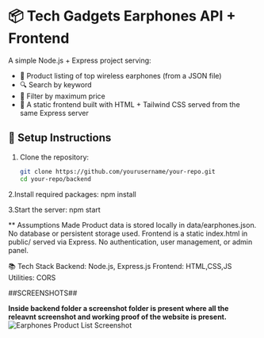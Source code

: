 # 📦 Tech Gadgets Earphones API + Frontend

A simple Node.js + Express project serving:
- 📱 Product listing of top wireless earphones (from a JSON file)
- 🔍 Search by keyword
- 💸 Filter by maximum price
- 🎨 A static frontend built with HTML + Tailwind CSS served from the same Express server

## 🚀 Setup Instructions

1. Clone the repository:
   ```bash
   git clone https://github.com/yourusername/your-repo.git
   cd your-repo/backend
2.Install required packages:
  npm install

3.Start the server:
  npm start

** Assumptions Made
    Product data is stored locally in data/earphones.json.
    No database or persistent storage used.
    Frontend is a static index.html in public/ served via Express.
    No authentication, user management, or admin panel.  
    
📚 Tech Stack
  Backend: Node.js, Express.js
  Frontend: HTML,CSS,JS
  Utilities: CORS 
   
##SCREENSHOTS##

**Inside backend folder a screenshot folder is present where all the releavnt screenshot and working proof of the website is present.**
![Earphones Product List Screenshot](./screenshots/earphones-list.png)

